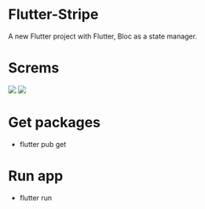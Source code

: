 # Flutter-Stripe

A new Flutter project with Flutter, Bloc as a state manager.

# Screms

![](https://i.ibb.co/TPfvQqR/Screenshot-1642951487.png) ![](https://i.ibb.co/RGwKWqL/Screenshot-1642951506.png)


# Get packages

- flutter pub get

# Run app

- flutter run

